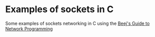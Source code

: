 # Examples of sockets in C

Some examples of sockets networking in C using the [Beej's Guide to Network Programming](https://beej.us/guide/bgnet/)

